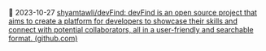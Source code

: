 📅 2023-10-27  [shyamtawli/devFind: devFind is an open source project that aims to create a platform for developers to showcase their skills and connect with potential collaborators, all in a user-friendly and searchable format. (github.com)](https://github.com/shyamtawli/devFind#how-to-add-your-profile-)

